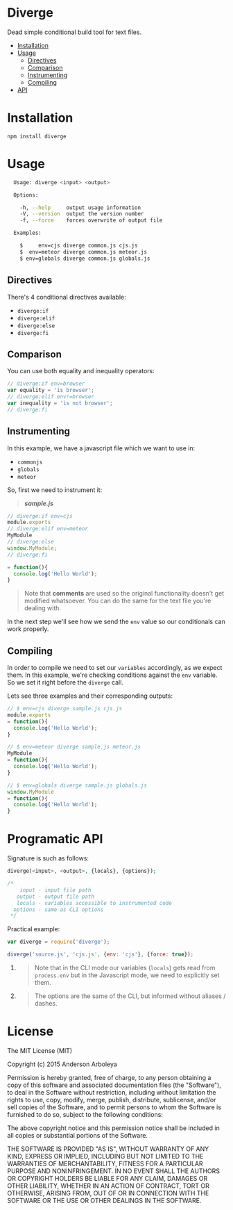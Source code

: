# Diverge

Dead simple conditional build tool for text files.

- [Installation](#installation)
- [Usage](#usage)
  - [Directives](#directives)
  - [Comparison](#comparison)
  - [Instrumenting](#instructions)
  - [Compiling](#compiling)
- [API](#programatic-api)

# Installation

````
npm install diverge
````

# Usage

````bash
  Usage: diverge <input> <output>

  Options:

    -h, --help     output usage information
    -V, --version  output the version number
    -f, --force    forces overwrite of output file

  Examples:

    $     env=cjs diverge common.js cjs.js
    $  env=meteor diverge common.js meteor.js
    $ env=globals diverge common.js globals.js
````

## Directives

There's 4 conditional directives available:

  * `diverge:if`
  * `diverge:elif`
  * `diverge:else`
  * `diverge:fi`

## Comparison

You can use both equality and inequality operators:

````javascript
// diverge:if env=browser
var equality = 'is browser';
// diverge:elif env!=browser
var inequality = 'is not browser';
// diverge:fi
````


## Instrumenting

In this example, we have a javascript file which we want to use in:
  - `commonjs`
  - `globals`
  - `meteor`

So, first we need to instrument it:

> __*sample.js*__

````javascript
// diverge:if env=cjs
module.exports
// diverge:elif env=meteor
MyModule
// diverge:else
window.MyModule;
// diverge:fi

= function(){
  console.log('Hello World');
}
````

> Note that **comments** are used so the original functionality doesn't get
modified whatsoever. You can do the same for the text file you're dealing with.

In the next step we'll see how we send the `env` value so our conditionals
can work properly.

## Compiling

In order to compile we need to set our `variables` accordingly, as we expect
them. In this example, we're checking conditions against the `env` variable. So
we set it right before the `diverge` call.

Lets see three examples and their corresponding outputs:

````javascript
// $ env=cjs diverge sample.js cjs.js
module.exports
= function(){
  console.log('Hello World');
}
````

````javascript
// $ env=meteor diverge sample.js meteor.js
MyModule
= function(){
  console.log('Hello World');
}
````

````javascript
// $ env=globals diverge sample.js globals.js
window.MyModule
= function(){
  console.log('Hello World');
}
````

# Programatic API

Signature is such as follows:

````php
diverge(<input>, <output>, {locals}, {options});

/*
    input - input file path
   output - output file path
   locals - variables accessible to instrumented code
  options - same as CLI options
 */
````

Practical example:

````javascript
var diverge = require('diverge');

diverge('source.js', 'cjs.js', {env: 'cjs'}, {force: true});
````

1. > Note that in the CLI mode our variables (`locals`) gets read from
`process.env` but in the Javascript mode, we need to explicitly set them.

1. > The options are the same of the CLI, but informed without aliases / dashes.

# License

The MIT License (MIT)

Copyright (c) 2015 Anderson Arboleya

Permission is hereby granted, free of charge, to any person obtaining a copy of
this software and associated documentation files (the "Software"), to deal in
the Software without restriction, including without limitation the rights to
use, copy, modify, merge, publish, distribute, sublicense, and/or sell copies of
the Software, and to permit persons to whom the Software is furnished to do so,
subject to the following conditions:

The above copyright notice and this permission notice shall be included in all
copies or substantial portions of the Software.

THE SOFTWARE IS PROVIDED "AS IS", WITHOUT WARRANTY OF ANY KIND, EXPRESS OR
IMPLIED, INCLUDING BUT NOT LIMITED TO THE WARRANTIES OF MERCHANTABILITY, FITNESS
FOR A PARTICULAR PURPOSE AND NONINFRINGEMENT. IN NO EVENT SHALL THE AUTHORS OR
COPYRIGHT HOLDERS BE LIABLE FOR ANY CLAIM, DAMAGES OR OTHER LIABILITY, WHETHER
IN AN ACTION OF CONTRACT, TORT OR OTHERWISE, ARISING FROM, OUT OF OR IN
CONNECTION WITH THE SOFTWARE OR THE USE OR OTHER DEALINGS IN THE SOFTWARE.
